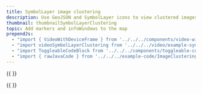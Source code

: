 ```yaml
---
title: SymbolLayer image clustering
description: Use GeoJSON and SymbolLayer icons to view clustered images.
thumbnail: thumbnailSymbolLayerClustering
topic: Add markers and infoWindows to the map
prependJs:
  - "import { VideoWithDeviceFrame } from '../../../components/video-with-device-frame'"
  - "import videoSymbolLayerClustering from '../../../video/example-symbol-layer-clustering.mp4'"
  - "import ToggleableCodeBlock from '../../../components/toggleable-code-block'"
  - "import { rawJavaCode } from '../../../example-code/ImageClusteringActivity.js'"
---
```


{{
  <VideoWithDeviceFrame 
    videoFile={videoSymbolLayerClustering}
    rotation="horizontal"
    device="pixel-2"
  />
}}

<!-- Any notes about this example would go here.  -->

{{
  <ToggleableCodeBlock 
    java={rawJavaCode}
  />
}}
